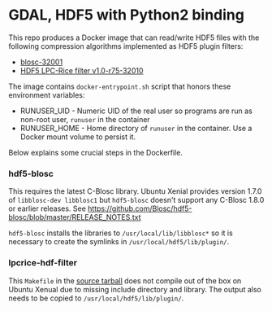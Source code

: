 # GDAL, HDF5 with Python2 binding

This repo produces a Docker image that can read/write HDF5 files with the following compression algorithms implemented as HDF5 plugin filters:

- [blosc-32001](https://github.com/Blosc/hdf5-blosc)
- [HDF5 LPC-Rice filter v1.0-r75-32010](https://sourceforge.net/projects/lpcrice/)

The image contains `docker-entrypoint.sh` script that honors these environment variables:

- RUNUSER_UID - Numeric UID of the real user so programs are run as non-root user, `runuser` in the container
- RUNUSER_HOME - Home directory of `runuser` in the container. Use a Docker mount volume to persist it.

Below explains some crucial steps in the Dockerfile.

### hdf5-blosc

This requires the latest C-Blosc library. Ubuntu Xenial provides version 1.7.0 of `libblosc-dev libblosc1` but `hdf5-blosc` doesn't support any C-Blosc 1.8.0 or earlier releases. See https://github.com/Blosc/hdf5-blosc/blob/master/RELEASE_NOTES.txt

`hdf5-blosc` installs the libraries to `/usr/local/lib/libblosc*` so it is necessary to create the symlinks in `/usr/local/hdf5/lib/plugin/`.

### lpcrice-hdf-filter

This `Makefile` in the [source tarball](https://sourceforge.net/projects/lpcrice/files/latest/download) does not compile out of the box on Ubuntu Xenual due to missing include directory and library. The output also needs to be copied to `/usr/local/hdf5/lib/plugin/`.
